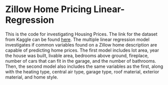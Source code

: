 # Zillow Home Pricing Linear-Regression
This is the code for investigating Housing Prices.
The link for the dataset from Kaggle can be found [here](https://www.kaggle.com/competitions/house-prices-advanced-regression-techniques/data).
The multiple linear regression model investigates if common variables found on a Zillow home description are capable of predicting home prices. The first model includes lot area, year the house was built, livable area, bedrooms above ground, fireplace, number of cars that can fit in the garage, and the number of bathrooms. Then, the second model also includes the same variables as the first, along with the heating type, central air type, garage type, roof material, exterior material, and home style.

